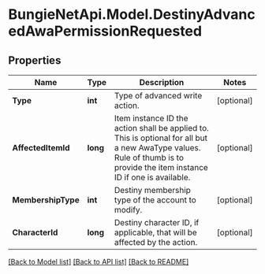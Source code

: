 
# BungieNetApi.Model.DestinyAdvancedAwaPermissionRequested

## Properties

Name | Type | Description | Notes
------------ | ------------- | ------------- | -------------
**Type** | **int** | Type of advanced write action. | [optional] 
**AffectedItemId** | **long** | Item instance ID the action shall be applied to. This is optional for all but a new AwaType values. Rule of thumb is to provide the item instance ID if one is available. | [optional] 
**MembershipType** | **int** | Destiny membership type of the account to modify. | [optional] 
**CharacterId** | **long** | Destiny character ID, if applicable, that will be affected by the action. | [optional] 

[[Back to Model list]](../README.md#documentation-for-models)
[[Back to API list]](../README.md#documentation-for-api-endpoints)
[[Back to README]](../README.md)

